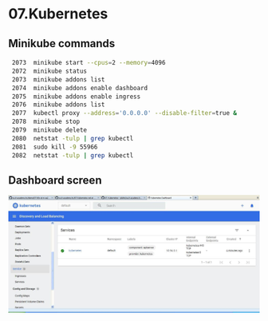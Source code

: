 # 07.Kubernetes

## Minikube commands
```bash
 2073  minikube start --cpus=2 --memory=4096
 2072  minikube status
 2073  minikube addons list
 2074  minikube addons enable dashboard
 2075  minikube addons enable ingress
 2076  minikube addons list
 2077  kubectl proxy --address='0.0.0.0' --disable-filter=true &
 2078  minikube stop
 2079  minikube delete
 2080  netstat -tulp | grep kubectl
 2081  sudo kill -9 55966
 2082  netstat -tulp | grep kubectl
```
## Dashboard screen
![alt text](https://github.com/Sanchelioss/test_docker/blob/master/07.Kube.JPG) 


 